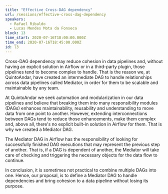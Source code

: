 ```yaml
---
title: "Effective Cross-DAG dependency"
url: /sessions/effective-cross-dag-dependency
speakers:
  - Rafael Ribaldo
  - Lucas Mendes Mota da Fonseca
block: 13
time_start: 2020-07-16T18:00:00.000Z
time_end: 2020-07-16T18:45:00.000Z
id: l3
---
```


Cross-DAG dependency may reduce cohesion in data pipelines and, without having an explicit solution in Airflow or in a third-party plugin, those pipelines tend to become complex to handle. That is the reason we, at QuintoAndar, have created an intermediate DAG to handle relationships across data pipelines called Mediator, in order for them to be scalable and maintainable by any team.

At QuintoAndar we seek automation and modularization in our data pipelines and believe that breaking them into many responsibility modules (DAGs) enhances maintainability, reusability and understanding to move data from one point to another. However, extending interconnections between DAGs tend to reduce those enhancements, make them complex and, above all, there's no explicit built-in solution in Airflow for them. That is why we created a Mediator DAG.

The Mediator DAG in Airflow has the responsibility of looking for successfully finished DAG executions that may represent the previous step of another. That is, if a DAG is dependent of another, the Mediator will take care of checking and triggering the necessary objects for the data flow to continue. 

In conclusion, it is sometimes not practical to combine multiple DAGs into one. Hence, our proposal, is to define a Mediator DAG to handle dependencies and bring cohesion to a data pipeline without losing its purpose.
